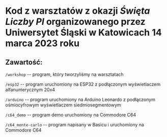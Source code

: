 # Kod z warsztatów z okazji _Święta Liczby PI_ organizowanego przez Uniwersytet Śląski w Katowicach 14 marca 2023 roku

## Zawartość:

`/workshop` -- program, który tworzyliśmy na warsztatach

`/esp32` -- program uruchomiony na ESP32 z podłączonym wyświetlaczem alfanumerycznym 20x4

`/arduino` -- program uruchomiony na Arduino Leonardo z podłączonym ośmiocyfrowym wyświetlaczem siedmiosegmentowym

`/c64_demo` -- program demo uruchomiony na Commodore C64

`/c64_monte-carlo` -- program napisany w Basicu i uruchomiony na Commodore C64